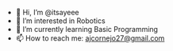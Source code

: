 - 👋 Hi, I’m @itsayeee
- 👀 I’m interested in Robotics
- 🌱 I’m currently learning Basic Programming
- 📫 How to reach me: ajcornejo27@gmail.com

<!---
itsayeee/itsayeee is a ✨ special ✨ repository because its `README.md` (this file) appears on your GitHub profile.
You can click the Preview link to take a look at your changes.
--->
